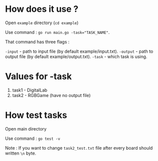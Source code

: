 # How does it use ?

Open `example` directory (`cd example`) 

Use command : `go run main.go -task="TASK_NAME"`.

That command has three flags :

`-input` - path to input file (by default example/input.txt).
`-output` - path to output file (by default example/output.txt).
`-task` - which task is using.

# Values for -task

1) task1 - DigitalLab
2) task2 - RGBGame (have no output file)

# How test tasks

Open main directory

Use command : `go test -v`

Note : If you want to change `task2_test.txt` file after every board should written `\n` byte.
